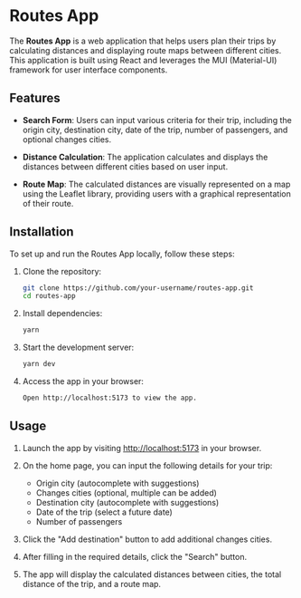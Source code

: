 # Routes App

The **Routes App** is a web application that helps users plan their trips by calculating distances and displaying route maps between different cities. This application is built using React and leverages the MUI (Material-UI) framework for user interface components.

## Features

- **Search Form**: Users can input various criteria for their trip, including the origin city, destination city, date of the trip, number of passengers, and optional changes cities.

- **Distance Calculation**: The application calculates and displays the distances between different cities based on user input.

- **Route Map**: The calculated distances are visually represented on a map using the Leaflet library, providing users with a graphical representation of their route.

## Installation

To set up and run the Routes App locally, follow these steps:

1. Clone the repository:

   ```bash
   git clone https://github.com/your-username/routes-app.git
   cd routes-app

2. Install dependencies:

   ```bash
   yarn

3. Start the development server:

   ```bash
   yarn dev

4. Access the app in your browser:

   ```bash
   Open http://localhost:5173 to view the app.


## Usage

1. Launch the app by visiting [http://localhost:5173](http://localhost:5173) in your browser.

2. On the home page, you can input the following details for your trip:

   - Origin city (autocomplete with suggestions)
   - Changes cities (optional, multiple can be added)
   - Destination city (autocomplete with suggestions)
   - Date of the trip (select a future date)
   - Number of passengers

3. Click the "Add destination" button to add additional changes cities.

4. After filling in the required details, click the "Search" button.

5. The app will display the calculated distances between cities, the total distance of the trip, and a route map.
